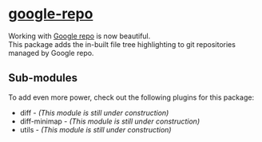 # [google-repo](https://atom.io/packages/google-repo)

Working with [Google repo](https://code.google.com/p/git-repo/) is now beautiful.  
This package adds the in-built file tree highlighting to git repositories managed by Google repo.


## Sub-modules

To add even more power, check out the following plugins for this package:
 * diff - _(This module is still under construction)_
 * diff-minimap - _(This module is still under construction)_
 * utils - _(This module is still under construction)_